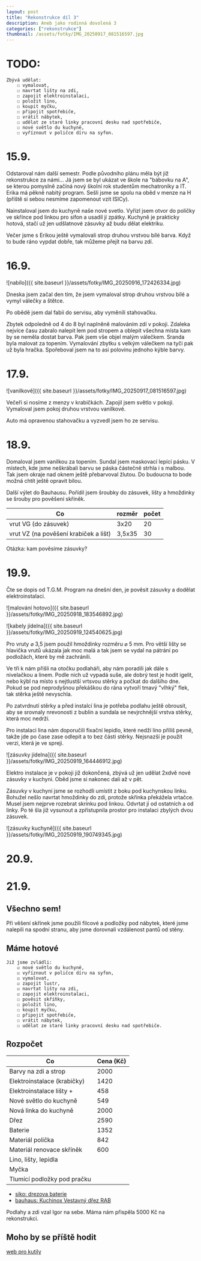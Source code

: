 ```yaml
---
layout: post
title: "Rekonstrukce díl 3"
description: Aneb jako rodinná dovolená 3
categories: ["rekonstrukce"]
thumbnail: /assets/fotky/IMG_20250917_081516597.jpg
---
```


# TODO:

    Zbývá udělat:
        ☐ vymalovat,
        ☐ navrtat lišty na zdi,
        ☐ zapojit elektroinstalaci,
        ☐ položit lino,
        ☐ koupit myčku,
        ☐ připojit spotřebiče,
        ☐ vrátit nábytek,
        ☐ udělat ze staré linky pracovní desku nad spotřebiče,
        ☐ nové světlo du kuchyně,
        ☐ vyříznout v poličce díru na syfon. 


# 15.9.

Odstaroval nám další semestr. Podle původního plánu měla být již rekonstrukce za námi... Já jsem se byl ukázat ve škole na "bábovku na A", se kterou pomyslně začíná nový školní rok studentům mechatroniky a IT. Erika má pěkně nabitý program. Sešli jsme se spolu na oběd v menze na H (příště si sebou nesmíme zapomenout vzít ISICy).

Nainstaloval jsem do kuchyně naše nové svetlo. Vyřízl jsem otvor do poličky ve skřínce pod linkou pro sifon a usadil jí zpátky. Kuchyně je prakticky hotová, stačí už jen udšlatnové zásuvky až budu dělat elektriku.

Večer jsme s Erikou ještě vymalovali strop druhou vrstvou bílé barva. Když to bude ráno vypdat dobře, tak můžeme přejít na barvu zdí. 

# 16.9.

![nabílo]({{ site.baseurl }}/assets/fotky/IMG_20250916_172426334.jpg)

Dneska jsem začal den tím, že jsem vymaloval strop druhou vrstvou bílé a vymyl válečky a štětce. 

Po obědě jsem dal fabii do servisu, aby vyměnili stahovačku.

Zbytek odpoledně od 4 do 8 byl naplněně malováním zdí v pokoji. Zdaleka nejvíce času zabralo nalepit lem pod stropem a oblepit všechna místa kam by se neměla dostat barva. Pak jsem vše objel malým válečkem. Sranda byla malovat za topením. Vymalování zbytku s velkým válečkem na tyči pak už byla hračka. Spořeboval jsem na to asi polovinu jednoho kýble barvy. 

# 17.9.

![vanilkově]({{ site.baseurl }}/assets/fotky/IMG_20250917_081516597.jpg)

Večeři si nosíme z menzy v krabičkách. 
Zapojil jsem světlo v pokoji. Vymaloval jsem pokoj druhou vrstvou vanilkové.

Auto má opravenou stahovačku a vyzvedl jsem ho ze servisu.

# 18.9.

Domaloval jsem vanilkou za topením. Sundal jsem maskovací lepící pásku. V místech, kde jsme neškrábali barvu se páska částečně strhla i s malbou. Tak jsem okraje nad oknem ještě přebarvoval žlutou. Do budoucna to bode možná chtít ještě opravit bílou.

Další výlet do Bauhausu. Pořídil jsem šroubky do zásuvek, lišty a hmoždinky se šrouby pro pověšení skříněk. 

| Co | rozměr | počet |
|---|---|---|
| vrut VG (do zásuvek) | 3x20 | 20 | 
| vrut VZ (na pověšení krabiček a lišt) | 3,5x35 | 30 |

Otázka: kam pověsíme zásuvky?

# 19.9.

Čte se dopis od T.G.M. Program na dnešní den, je pověsit zásuvky a dodělat elektroinstalaci.

![malování hotovo]({{ site.baseurl }}/assets/fotky/IMG_20250918_183546892.jpg)

![kabely jídelna]({{ site.baseurl }}/assets/fotky/IMG_20250919_124540625.jpg)

Pro vruty ⌀ 3,5 jsem použil hmoždinky rozměru ⌀ 5 mm. Pro větší lišty se hlavička vrutů ukázala jak moc malá a tak jsem se vydal na pátrání po podložách, které by mě zachráníli. 

Ve tři k nám přišli na otočku podlaháři, aby nám poradili jak dále s nivelačkou a linem. Podle nich už vypadá suše, ale dobrý test je hodit igelit, nebo kýbl na místo s nejtlustší vrtsvou stěrky a počkat do dalšího dne. Pokud se pod neprodyšnou překáškou do rána vytvoří tmavý "vlhký" flek, tak stěrka ještě nevyschla. 

Po zatvrdnutí stěrky a před instalcí lina je potřeba podlahu ještě obrousit, aby se srovnaly nrevonosti z bublin a sundala se nevjrchnější vrstva stěrky, která moc nedrží. 

Pro instalaci lina nám doporučili fixační lepidlo, které nedží lino příliš pevně, takže jde po čase zase odlepit a to bez části stěrky. Nejsnazší je použít verzi, která je ve spreji. 

![zásuvky jídelna]({{ site.baseurl }}/assets/fotky/IMG_20250919_164446912.jpg)

Elektro instalace je v pokoji již dokončená, zbývá už jen udělat 2xdvě nové zásuvky v kuchyni. Oběd jsme si nakonec dali až v pět. 

Zásuvky v kuchyni jsme se rozhodli umístit z boku pod kuchynskou linku. Bohužel nešlo navrtat hmoždinky do zdi, protože skřínka překážela vrtačce. Musel jsem nejprve rozebrat skrínku pod linkou. Odvrtat jí od ostatních a od linky. Po té šla již vysunout a zpřístupnila prostor pro instalaci zbylých dvou zásuvek.

![zásuvky kuchyně]({{ site.baseurl }}/assets/fotky/IMG_20250919_190749345.jpg)

# 20.9.

# 21.9.

## Všechno sem!

Při věšení skřínek jsme použili filcové a podložky pod nábytek, které jsme nalepili na spodní stranu, aby jsme dorovnali vzdálenost pantů od stěny.


## Máme hotové

    Již jsme zvládli:
        ☑ nové světlo du kuchyně,
        ☑ vyříznout v poličce díru na syfon,
        ☑ vymalovat,
        ☑ zapojit lustr,
        ☑ navrtat lišty na zdi,
        ☑ zapojit elektroinstalaci,
        ☐ pověsit skříňky,
        ☐ položit lino,
        ☐ koupit myčku,
        ☐ připojit spotřebiče,
        ☐ vrátit nábytek,
        ☐ udělat ze staré linky pracovní desku nad spotřebiče.

## Rozpočet

| Co  | Cena (Kč) |
|-----|-----------|
| Barvy na zdi a strop | 2000 |
| Elektroinstalace (krabičky) | 1420 |
| Elektroinstalace lišty + | 458 |
| Nové světlo do kuchyně | 549 |
| Nová linka do kuchyně | 2000 |
| Dřez | 2590 |
| Baterie | 1352 |
| Materiál polička | 842 |
| Materiál renovace skříněk | 600 |
| Lino, lišty, lepidla |  |
| Myčka |  |
| Tlumící podložky pod pračku |  |

- [siko: drezova baterie](https://www.siko.cz/drezova-baterie-sat-se-silikonovym-raminkem-cerna-matna-satbsd290cm/p/SATBSD290CM)
- [bauhaus: Kuchinox Vestavný dřez RAB](https://www.bauhaus.cz/kuchinox-vestavny-drez-rab-31325697)

Podlahy a zdi vzal Igor na sebe.
Máma nám přispěla 5000 Kč na rekonstrukci.

## Moho by se příště hodit

[web pro kutily](https://www.stavebni-vzdelani.cz/rekonstrukce/)